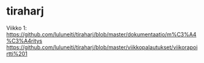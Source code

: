 # tiraharj

Viikko 1:
https://github.com/luluneiti/tiraharj/blob/master/dokumentaatio/m%C3%A4%C3%A4ritys
https://github.com/luluneiti/tiraharj/blob/master/viikkopalautukset/viikorapoirtti%201

